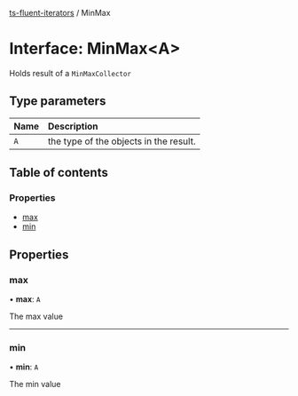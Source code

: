 [ts-fluent-iterators](../README.md) / MinMax

# Interface: MinMax\<A\>

Holds result of a `MinMaxCollector`

## Type parameters

| Name | Description                            |
| :--- | :------------------------------------- |
| `A`  | the type of the objects in the result. |

## Table of contents

### Properties

- [max](MinMax.md#max)
- [min](MinMax.md#min)

## Properties

### max

• **max**: `A`

The max value

---

### min

• **min**: `A`

The min value
